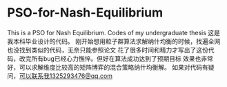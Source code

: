 # PSO-for-Nash-Equilibrium
This is a PSO for Nash Equilibrium. Codes of my undergraduate thesis
这是我本科毕业设计的代码。
刚开始想用粒子群算法求解纳什均衡的时候，找遍全网也没找到类似的代码，无奈只能参照论文
花了很多时间和精力才写出了这份代码，改完所有bug已经心力憔悴。但好在算法成功达到了预期目标
效果也非常好，可以求解维度比较高的矩阵博弈的混合策略纳什均衡解。
如果对代码有疑问，可以联系我1325293476@qq.com
